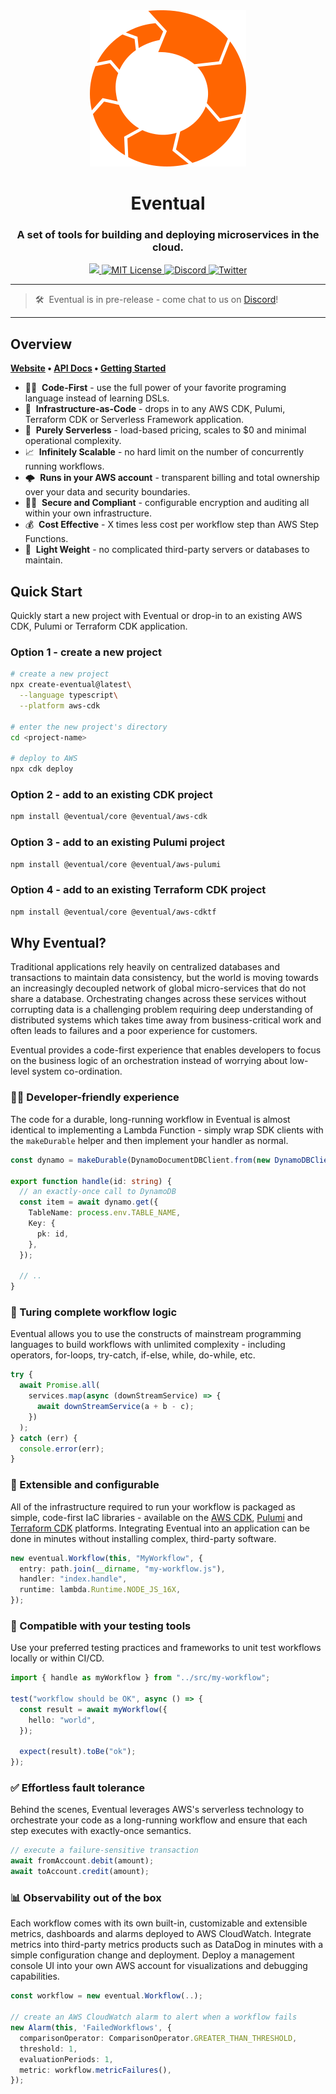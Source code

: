 <div align="center">
  <a href="https://eventual.net">
    <img src="assets/eventual-logo-image-only.svg" />
  </a>
  <br />
  <h1>Eventual</h1>
  <h3>
  A set of tools for building and deploying microservices in the cloud.
  </h3>
  <a href="https://badge.fury.io/js/@eventual%2Fcore.svg">
    <img src="https://badge.fury.io/js/@eventual%2Fcore.svg" />
  </a>
  <a href="https://github.com/eventual/eventual/blob/main/LICENSE">
    <img alt="MIT License" src="https://img.shields.io/github/license/functionless/eventual" />
  </a>
  <a href="https://discord.gg/VRqHbjrbfC">
    <img alt="Discord" src="https://img.shields.io/discord/985291961885949973?color=7389D8&label&logo=discord&logoColor=ffffff" />
  </a>
  <a href="https://twitter.com/eventual_cloud">
    <img alt="Twitter" src="https://img.shields.io/twitter/url.svg?label=%40eventual_cloud&style=social&url=https%3A%2F%2Ftwitter.com%2Feventual_cloud" />
  </a>
</div>

---

> 🛠&nbsp; Eventual is in pre-release - come chat to us on [Discord](https://discord.gg/VRqHbjrbfC)!

---

## Overview

**[Website](https://eventual.net/) • [API Docs](https://eventual.net/docs/what-is-eventual) • [Getting Started](https://eventual.net/docs/getting-started/setup)**

- 👨‍💻&nbsp; **Code-First** - use the full power of your favorite programing language instead of learning DSLs.
- 🧩&nbsp; **Infrastructure-as-Code** - drops in to any AWS CDK, Pulumi, Terraform CDK or Serverless Framework application.
- 🚀&nbsp; **Purely Serverless** - load-based pricing, scales to $0 and minimal operational complexity.
- 📈&nbsp; **Infinitely Scalable** - no hard limit on the number of concurrently running workflows.
- 🌩&nbsp; **Runs in your AWS account** - transparent billing and total ownership over your data and security boundaries.
- 👮‍♀️&nbsp; **Secure and Compliant** - configurable encryption and auditing all within your own infrastructure.
- 💰&nbsp; **Cost Effective** - X times less cost per workflow step than AWS Step Functions.
- 🔧&nbsp; **Light Weight** - no complicated third-party servers or databases to maintain.

## Quick Start

Quickly start a new project with Eventual or drop-in to an existing AWS CDK, Pulumi or Terraform CDK application.

### Option 1 - create a new project

```sh
# create a new project
npx create-eventual@latest\
  --language typescript\
  --platform aws-cdk

# enter the new project's directory
cd <project-name>

# deploy to AWS
npx cdk deploy
```

### Option 2 - add to an existing CDK project

```sh
npm install @eventual/core @eventual/aws-cdk
```

### Option 3 - add to an existing Pulumi project

```sh
npm install @eventual/core @eventual/aws-pulumi
```

### Option 4 - add to an existing Terraform CDK project

```sh
npm install @eventual/core @eventual/aws-cdktf
```

## Why Eventual?

Traditional applications rely heavily on centralized databases and transactions to maintain data consistency, but the world is moving towards an increasingly decoupled network of global micro-services that do not share a database. Orchestrating changes across these services without corrupting data is a challenging problem requiring deep understanding of distributed systems which takes time away from business-critical work and often leads to failures and a poor experience for customers.

Eventual provides a code-first experience that enables developers to focus on the business logic of an orchestration instead of worrying about low-level system co-ordination.

### 🧑‍💻 Developer-friendly experience

The code for a durable, long-running workflow in Eventual is almost identical to implementing a Lambda Function - simply wrap SDK clients with the `makeDurable` helper and then implement your handler as normal.

```ts
const dynamo = makeDurable(DynamoDocumentDBClient.from(new DynamoDBClient()));

export function handle(id: string) {
  // an exactly-once call to DynamoDB
  const item = await dynamo.get({
    TableName: process.env.TABLE_NAME,
    Key: {
      pk: id,
    },
  });

  // ..
}
```

### 🤖 Turing complete workflow logic

Eventual allows you to use the constructs of mainstream programming languages to build workflows with unlimited complexity - including operators, for-loops, try-catch, if-else, while, do-while, etc.

```ts
try {
  await Promise.all(
    services.map(async (downStreamService) => {
      await downStreamService(a + b - c);
    })
  );
} catch (err) {
  console.error(err);
}
```

### 🧩 Extensible and configurable

All of the infrastructure required to run your workflow is packaged as simple, code-first IaC libraries - available on the [AWS CDK](https://aws.amazon.com/cdk/), [Pulumi](https://www.pulumi.com/) and [Terraform CDK](https://developer.hashicorp.com/terraform/cdktf) platforms. Integrating Eventual into an application can be done in minutes without installing complex, third-party software.

```ts
new eventual.Workflow(this, "MyWorkflow", {
  entry: path.join(__dirname, "my-workflow.js"),
  handler: "index.handle",
  runtime: lambda.Runtime.NODE_JS_16X,
});
```

### 🐞 Compatible with your testing tools

Use your preferred testing practices and frameworks to unit test workflows locally or within CI/CD.

```ts
import { handle as myWorkflow } from "../src/my-workflow";

test("workflow should be OK", async () => {
  const result = await myWorkflow({
    hello: "world",
  });

  expect(result).toBe("ok");
});
```

### ✅ Effortless fault tolerance

Behind the scenes, Eventual leverages AWS's serverless technology to orchestrate your code as a long-running workflow and ensure that each step executes with exactly-once semantics.

```ts
// execute a failure-sensitive transaction
await fromAccount.debit(amount);
await toAccount.credit(amount);
```

### 📊 Observability out of the box

Each workflow comes with its own built-in, customizable and extensible metrics, dashboards and alarms deployed to AWS CloudWatch. Integrate metrics into third-party metrics products such as DataDog in minutes with a simple configuration change and deployment. Deploy a management console UI into your own AWS account for visualizations and debugging capabilities.

```ts
const workflow = new eventual.Workflow(..);

// create an AWS CloudWatch alarm to alert when a workflow fails
new Alarm(this, 'FailedWorkflows', {
  comparisonOperator: ComparisonOperator.GREATER_THAN_THRESHOLD,
  threshold: 1,
  evaluationPeriods: 1,
  metric: workflow.metricFailures(),
});
```

